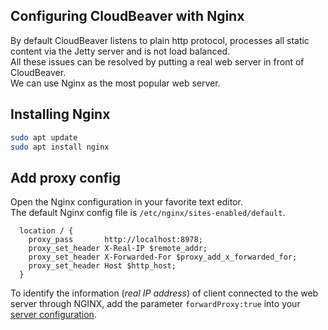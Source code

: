 ## Configuring CloudBeaver with Nginx

By default CloudBeaver listens to plain http protocol, processes all static content via the Jetty server and is not load balanced.  
All these issues can be resolved by putting a real web server in front of CloudBeaver.  
We can use Nginx as the most popular web server.

## Installing Nginx

```bash
sudo apt update
sudo apt install nginx
```

## Add proxy config

Open the Nginx configuration in your favorite text editor.  
The default Nginx config file is `/etc/nginx/sites-enabled/default`.  

```
  location / {
    proxy_pass       http://localhost:8978;
    proxy_set_header X-Real-IP $remote_addr;
    proxy_set_header X-Forwarded-For $proxy_add_x_forwarded_for;
    proxy_set_header Host $http_host;
  }
```

To identify the information (_real IP address_) of client connected to the web server through NGINX, add the parameter `forwardProxy:true` into your [server configuration](https://github.com/dbeaver/cloudbeaver/wiki/Server-configuration#application-parameters).
 